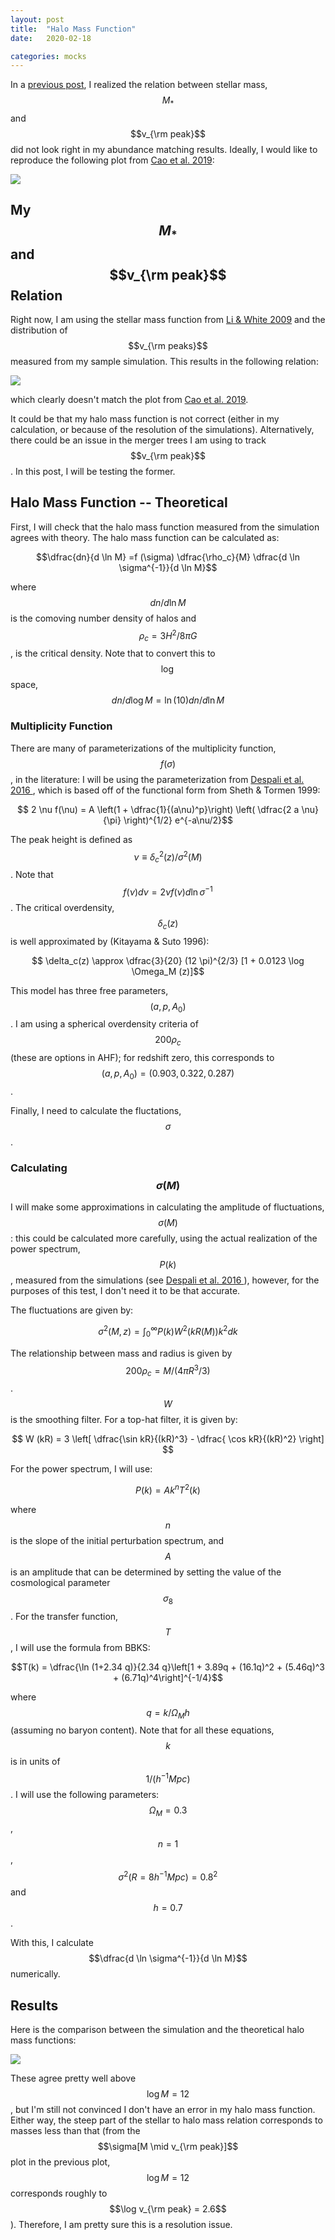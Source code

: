 ```yaml
---
layout: post
title:  "Halo Mass Function"
date:   2020-02-18

categories: mocks
---
```


In a <a href="https://ndrakos.github.io/blog/mocks/Adding_Scatter/">previous post</a>, I realized the relation between stellar mass, $$M_*$$ and $$v_{\rm peak}$$ did not look right in my abundance matching results. Ideally, I would like to reproduce the following plot from <a href="https://ui.adsabs.harvard.edu/abs/2019arXiv191003605C/abstract">Cao et al. 2019</a>:

<img src="{{ site.baseurl }}/assets/plots/Cao2019_MvsV.png">



## My $$M_*$$ and $$v_{\rm peak}$$ Relation

Right now, I am using the stellar mass function from <a href="https://ui.adsabs.harvard.edu/abs/2009MNRAS.398.2177L">Li & White 2009</a> and the distribution of $$v_{\rm peaks}$$ measured from my sample simulation. This results in the following relation:

<img src="{{ site.baseurl }}/assets/plots/Mstar_vs_vpeak.png">

which clearly doesn't match the plot from <a href="https://ui.adsabs.harvard.edu/abs/2019arXiv191003605C/abstract">Cao et al. 2019</a>.

It could be that my halo mass function is not correct (either in my calculation, or because of the resolution of the simulations). Alternatively, there could be an issue in the merger trees I am using to track $$v_{\rm peak}$$. In this post, I will be testing the former.

## Halo Mass Function -- Theoretical

First, I will check that the halo mass function measured from the simulation agrees with theory. The halo mass function can be calculated as:

$$\dfrac{dn}{d \ln M} =f (\sigma) \dfrac{\rho_c}{M} \dfrac{d \ln \sigma^{-1}}{d \ln M}$$

<!---
f(nu)dnu = 2 nu f(nu) d ln sigma^{-1}
-->


where $$dn/d\ln M$$ is the comoving number density of halos and $$\rho_c = 3 H^2/8 \pi G$$,  is the critical density. Note that to convert this to $$\log$$ space, $${dn}/{d \log M} =\ln(10) {dn}/{d \ln M}$$



### Multiplicity Function

There are many of parameterizations of the multiplicity function, $$f(\sigma)$$, in the literature: I will be using the parameterization from <a href="https://ui.adsabs.harvard.edu/abs/2016MNRAS.456.2486D/abstract">Despali et al. 2016 </a>, which is based off of the functional form from  Sheth & Tormen 1999:

$$ 2 \nu f(\nu) = A \left(1 + \dfrac{1}{(a\nu)^p}\right) \left( \dfrac{2 a \nu}{\pi} \right)^{1/2} e^{-a\nu/2}$$



<!---
$$A=0.333$$ $$a=0.794$$ $$p=0.247$$
-->

The peak height is defined as $$\nu \equiv \delta_c^2(z)/\sigma^2(M)$$. Note that $$f(\nu)d\nu = 2 \nu f(\nu) d \ln \sigma^{-1}$$. The critical overdensity, $$\delta_c(z)$$ is well approximated by (Kitayama & Suto 1996):

$$ \delta_c(z) \approx \dfrac{3}{20} (12 \pi)^{2/3} [1 + 0.0123 \log \Omega_M (z)]$$

This model has three free parameters, $$(a, p, A_0)$$. I am using a spherical overdensity criteria of $$200\rho_c$$ (these are options in AHF); for redshift zero, this corresponds to $$(a,p,A_0)=(0.903,0.322,0.287)$$.

Finally, I need to calculate the fluctations, $$\sigma$$.

### Calculating $$\sigma (M)$$

I will make some approximations in calculating the amplitude of fluctuations, $$\sigma(M)$$: this could be calculated more carefully, using the actual realization of the power spectrum, $$P(k)$$, measured from the simulations (see <a href="https://ui.adsabs.harvard.edu/abs/2016MNRAS.456.2486D/abstract">Despali et al. 2016 </a>), however, for the purposes of this test, I don't need it to be that accurate.

The fluctuations are given by:

$$\sigma^2(M,z) = \int_0^\infty P(k) W^2(kR(M)) k^2 dk$$

The relationship between mass and radius is given by $$200 \rho_c = M/(4 \pi R^3/3)$$. $$W$$ is the smoothing filter. For a top-hat filter, it is given by:

$$ W (kR) = 3 \left[ \dfrac{\sin kR}{(kR)^3} - \dfrac{ \cos kR}{(kR)^2} \right] $$

For the power spectrum, I will use:

$$P(k) = A k^n T^2(k)$$

where $$n$$ is the slope of the initial perturbation spectrum, and $$A$$ is an amplitude that can be determined by setting the value of the cosmological parameter $$\sigma_8$$. For the transfer function, $$T$$, I will use the formula from BBKS:

$$T(k) = \dfrac{\ln (1+2.34 q)}{2.34 q}\left[1 + 3.89q + (16.1q)^2 + (5.46q)^3  + (6.71q)^4\right]^{-1/4}$$

where $$q=k/\Omega_M h$$ (assuming no baryon content). Note that for all these equations, $$k$$ is in units of $$1/(h^{-1}Mpc)$$ . I will use the following parameters: $$\Omega_M=0.3$$, $$n=1$$, $$\sigma^2(R = 8 h^{-1} Mpc) = 0.8^2$$ and $$h=0.7$$.

<!---
The comoving background density, $$\rho_b = \rho_c \Omega_M$$ and $$\rho_c = 3 H^2/8 \pi G$$
-->

With this, I calculate  $$\dfrac{d \ln \sigma^{-1}}{d \ln M}$$ numerically.

## Results

Here is the comparison between the simulation and the theoretical halo mass functions:

<img src="{{ site.baseurl }}/assets/plots/HaloMassFunction.png">

These agree pretty well above $$\log M = 12$$, but I'm still not convinced I don't have an error in my halo mass function. Either way, the steep part of the stellar to halo mass relation corresponds to masses less than that (from the $$\sigma[M \mid v_{\rm peak}]$$ plot in the previous plot, $$\log M=12$$ corresponds roughly to $$\log v_{\rm peak} = 2.6$$). Therefore, I am pretty sure this is a resolution issue.
